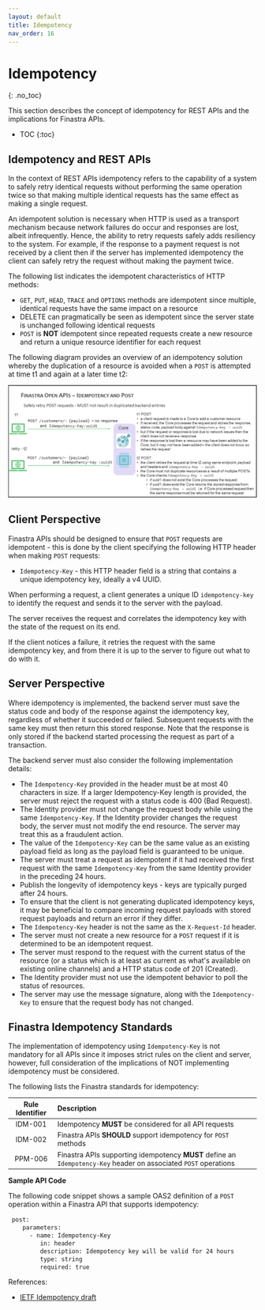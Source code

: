```yaml
---
layout: default
title: Idempotency
nav_order: 16
---
```


# Idempotency
{: .no_toc}

This section describes the concept of idempotency for REST APIs and the implications for Finastra APIs.

- TOC
{:toc}

## Idempotency and REST APIs

In the context of REST APIs idempotency refers to the capability of a
system to safely retry identical requests without performing the same
operation twice so that making multiple identical requests has the
same effect as making a single request.

An idempotent solution is necessary
when HTTP is used as a transport mechanism because network failures do
occur and responses are lost, albeit infrequently. Hence, the
ability to retry requests safely adds resiliency to the system. For
example, if the response to a payment request is not received by a
client then if the server has implemented idempotency the client can
safely retry the request without making the payment twice.

The following list indicates the idempotent characteristics of HTTP methods:

-   `GET`, `PUT`, `HEAD`, `TRACE` and `OPTIONS` methods are idempotent since multiple,
    identical requests have the same impact on a resource
-   DELETE can pragmatically be seen as idempotent since the server
    state is unchanged following identical requests
-   `POST` is **NOT** idempotent since repeated requests create a new
    resource and return a unique resource identifier for each request

The following diagram provides an overview of an idempotency solution whereby the 
duplication of a resource is avoided when a `POST` is attempted at time t1 and again
at a later time t2: 

![idempotency http](images/idempotency.png)


## Client Perspective

Finastra APIs should be designed to ensure that `POST` requests are
idempotent - this is done by the client specifying the following HTTP
header when making `POST` requests:

-   `Idempotency-Key` - this HTTP header field is a string that contains
    a unique idempotency key, ideally a v4 UUID.

When performing a request, a client generates a unique ID `idempotency-key` to identify the request and sends it to the server with the payload.

The server receives the request and correlates the idempotency key with the state of the request on its end.

If the client notices a failure, it retries the request with the same idempotency key, and from there it is up to the server to figure out what to do with it.

## Server Perspective

Where idempotency is implemented, the backend server must save the
status code and body of the response against the idempotency key,
regardless of whether it succeeded or failed. Subsequent requests with
the same key must then return this stored response. Note that the
response is only stored if the backend started processing the request as
part of a transaction.

The backend server must also consider the following implementation
details:

-   The `Idempotency-Key` provided in the header must be at most 40 characters in size. 
    If a larger Idempotency-Key length is provided, the server must reject the request 
    with a status code is 400 (Bad Request).
-   The Identity provider must not change the request body while using the same `Idempotency-Key`. 
    If the Identity provider changes the request body, the server must not modify the end resource. 
    The server may treat this as a fraudulent action.
-   The value of the `Idempotency-Key` can be the same value as an
    existing payload field as long as the payload field is guaranteed to
    be unique.
-   The server must treat a request as idempotent if it had received the first request with the same `Idempotency-Key` 
    from the same Identity provider in the preceding 24 hours.
-   Publish the longevity of idempotency keys - keys are typically
    purged after 24 hours.
-   To ensure that the client is not generating duplicated idempotency
    keys, it may be beneficial to compare incoming request payloads with
    stored request payloads and return an error if they differ.
-   The `Idempotency-Key` header is not the same as the `X-Request-Id`
    header.
-   The server must not create a new resource for a `POST` request if it is determined to be an idempotent request.
-   The server must respond to the request with the current status of the resource (or a status which is at least
    as current as what's available on existing online channels) and a HTTP status code of 201 (Created).
-   The Identity provider must not use the idempotent behavior to poll the status of resources.
-   The server may use the message signature, along with the `Idempotency-Key` to ensure that the request body has not changed.


## Finastra Idempotency Standards

The implementation of idempotency using `Idempotency-Key` is not
mandatory for all APIs since it imposes strict rules on the client and
server, however, full consideration of the implications of NOT
implementing idempotency must be considered.

The following lists the Finastra standards for idempotency:

| Rule Identifier  | Description  |
|:-------:|:------------ |
| IDM-001 | Idempotency **MUST** be considered for all API requests
| IDM-002 | Finastra APIs **SHOULD** support idempotency for `POST` methods
| PPM-006 | Finastra APIs supporting idempotency **MUST** define an `Idempotency-Key` header on associated `POST` operations

**Sample API Code**

The following code snippet shows a sample OAS2 definition of a `POST` operation within a
Finastra API that supports idempotency:
```
 post:
	parameters:
	  - name: Idempotency-Key
		 in: header
		 description: Idempotency key will be valid for 24 hours
		 type: string
		 required: true
```

References:

* [IETF Idempotency draft](https://tools.ietf.org/id/draft-idempotency-header-01.html)
